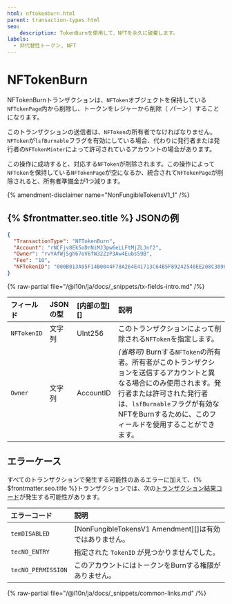 ```yaml
---
html: nftokenburn.html
parent: transaction-types.html
seo:
    description: TokenBurnを使用して、NFTを永久に破棄します。
labels:
  - 非代替性トークン, NFT
---
```

# NFTokenBurn

NFTokenBurnトランザクションは、`NFToken`オブジェクトを保持している`NFTokenPage`内から削除し、トークンをレジャーから削除（ _バーン_ ）することになります。

このトランザクションの送信者は、`NFToken`の所有者でなければなりません。`NFToken`が`lsfBurnable`フラグを有効にしている場合、代わりに発行者または発行者の`NFTokenMinter`によって許可されているアカウントの場合があります。

この操作に成功すると、対応する`NFToken`が削除されます。この操作によって`NFToken`を保持している`NFTokenPage`が空になるか、統合されて`NFTokenPage`が削除されると、所有者準備金が1つ減ります。

{% amendment-disclaimer name="NonFungibleTokensV1_1" /%}


## {% $frontmatter.seo.title %} JSONの例

```json
{
  "TransactionType": "NFTokenBurn",
  "Account": "rNCFjv8Ek5oDrNiMJ3pw6eLLFtMjZLJnf2",
  "Owner": "rvYAfWj5gh67oV6fW32ZzP3Aw4Eubs59B",
  "Fee": "10",
  "NFTokenID": "000B013A95F14B0044F78A264E41713C64B5F89242540EE208C3098E00000D65"
}
```

{% raw-partial file="/@l10n/ja/docs/_snippets/tx-fields-intro.md" /%}

| フィールド          | JSONの型  | [内部の型][]        | 説明                      |
|:------------------|:----------|:------------------|:-------------------------|
| `NFTokenID`       | 文字列    | UInt256           | このトランザクションによって削除される`NFToken`を指定します。 |
| `Owner`           | 文字列    | AccountID         | _(省略可)_ Burnする`NFToken`の所有者。所有者がこのトランザクションを送信するアカウントと異なる場合にのみ使用されます。発行者または許可された発行者は、`lsfBurnable`フラグが有効なNFTをBurnするために、このフィールドを使用することができます。 |


## エラーケース

すべてのトランザクションで発生する可能性のあるエラーに加えて、{% $frontmatter.seo.title %}トランザクションでは、次の[トランザクション結果コード](../transaction-results/index.md)が発生する可能性があります。

| エラーコード         | 説明                                                     |
|:-------------------|:--------------------------------------------------------|
| `temDISABLED`      | [NonFungibleTokensV1 Amendment][]は有効ではありません。         |
| `tecNO_ENTRY`      | 指定された `TokenID` が見つかりませんでした。                 |
| `tecNO_PERMISSION` | このアカウントにはトークンをBurnする権限がありません。          |

{% raw-partial file="/@l10n/ja/docs/_snippets/common-links.md" /%}
